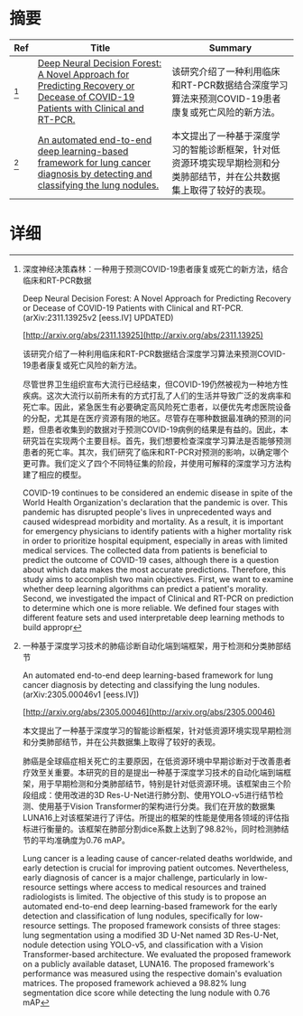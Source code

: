 # 摘要

| Ref | Title | Summary |
| --- | --- | --- |
| [^1] | [Deep Neural Decision Forest: A Novel Approach for Predicting Recovery or Decease of COVID-19 Patients with Clinical and RT-PCR.](http://arxiv.org/abs/2311.13925) | 该研究介绍了一种利用临床和RT-PCR数据结合深度学习算法来预测COVID-19患者康复或死亡风险的新方法。 |
| [^2] | [An automated end-to-end deep learning-based framework for lung cancer diagnosis by detecting and classifying the lung nodules.](http://arxiv.org/abs/2305.00046) | 本文提出了一种基于深度学习的智能诊断框架，针对低资源环境实现早期检测和分类肺部结节，并在公共数据集上取得了较好的表现。 |

# 详细

[^1]: 深度神经决策森林：一种用于预测COVID-19患者康复或死亡的新方法，结合临床和RT-PCR数据

    Deep Neural Decision Forest: A Novel Approach for Predicting Recovery or Decease of COVID-19 Patients with Clinical and RT-PCR. (arXiv:2311.13925v2 [eess.IV] UPDATED)

    [http://arxiv.org/abs/2311.13925](http://arxiv.org/abs/2311.13925)

    该研究介绍了一种利用临床和RT-PCR数据结合深度学习算法来预测COVID-19患者康复或死亡风险的新方法。

    

    尽管世界卫生组织宣布大流行已经结束，但COVID-19仍然被视为一种地方性疾病。这次大流行以前所未有的方式打乱了人们的生活并导致广泛的发病率和死亡率。因此，紧急医生有必要确定高风险死亡患者，以便优先考虑医院设备的分配，尤其是在医疗资源有限的地区。尽管存在哪种数据最准确的预测的问题，但患者收集到的数据对于预测COVID-19病例的结果是有益的。因此，本研究旨在实现两个主要目标。首先，我们想要检查深度学习算法是否能够预测患者的死亡率。其次，我们研究了临床和RT-PCR对预测的影响，以确定哪个更可靠。我们定义了四个不同特征集的阶段，并使用可解释的深度学习方法构建了相应的模型。

    COVID-19 continues to be considered an endemic disease in spite of the World Health Organization's declaration that the pandemic is over. This pandemic has disrupted people's lives in unprecedented ways and caused widespread morbidity and mortality. As a result, it is important for emergency physicians to identify patients with a higher mortality risk in order to prioritize hospital equipment, especially in areas with limited medical services. The collected data from patients is beneficial to predict the outcome of COVID-19 cases, although there is a question about which data makes the most accurate predictions. Therefore, this study aims to accomplish two main objectives. First, we want to examine whether deep learning algorithms can predict a patient's morality. Second, we investigated the impact of Clinical and RT-PCR on prediction to determine which one is more reliable. We defined four stages with different feature sets and used interpretable deep learning methods to build appropr
    
[^2]: 一种基于深度学习技术的肺癌诊断自动化端到端框架，用于检测和分类肺部结节

    An automated end-to-end deep learning-based framework for lung cancer diagnosis by detecting and classifying the lung nodules. (arXiv:2305.00046v1 [eess.IV])

    [http://arxiv.org/abs/2305.00046](http://arxiv.org/abs/2305.00046)

    本文提出了一种基于深度学习的智能诊断框架，针对低资源环境实现早期检测和分类肺部结节，并在公共数据集上取得了较好的表现。

    

    肺癌是全球癌症相关死亡的主要原因，在低资源环境中早期诊断对于改善患者疗效至关重要。本研究的目的是提出一种基于深度学习技术的自动化端到端框架，用于早期检测和分类肺部结节，特别是针对低资源环境。该框架由三个阶段组成：使用改进的3D Res-U-Net进行肺分割、使用YOLO-v5进行结节检测、使用基于Vision Transformer的架构进行分类。我们在开放的数据集LUNA16上对该框架进行了评估。所提出的框架的性能是使用各领域的评估指标进行衡量的。该框架在肺部分割dice系数上达到了98.82％，同时检测肺结节的平均准确度为0.76 mAP。

    Lung cancer is a leading cause of cancer-related deaths worldwide, and early detection is crucial for improving patient outcomes. Nevertheless, early diagnosis of cancer is a major challenge, particularly in low-resource settings where access to medical resources and trained radiologists is limited. The objective of this study is to propose an automated end-to-end deep learning-based framework for the early detection and classification of lung nodules, specifically for low-resource settings. The proposed framework consists of three stages: lung segmentation using a modified 3D U-Net named 3D Res-U-Net, nodule detection using YOLO-v5, and classification with a Vision Transformer-based architecture. We evaluated the proposed framework on a publicly available dataset, LUNA16. The proposed framework's performance was measured using the respective domain's evaluation matrices. The proposed framework achieved a 98.82% lung segmentation dice score while detecting the lung nodule with 0.76 mAP
    

